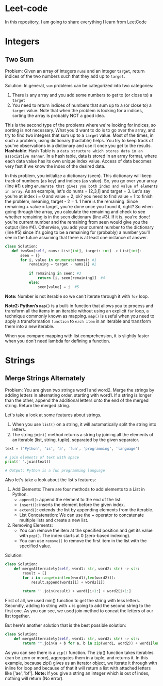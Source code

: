 # Leet-code
In this repository, I am going to share everything I learn from LeetCode

# Integers

## Two Sum 
Problem: Given an array of integers `nums` and an integer `target`, return indices of the two numbers such that they add up to `target`.

Solution: In general, `sum` problems can be categorized into two categories: 
1) There is any array and you add some numbers to get to (or close to) a `target`
2) You need to return indices of numbers that sum up to a (or close to) a `target` value. Note that when the problem is looking for a indices, sorting the array is probably NOT a good idea.

This is the second type of the problems where we're looking for indices, so sorting is not necessary. What you'd want to do is to go over the array, and try to find two integers that sum up to a `target` value. Most of the times, in such a problem, using dictionary (hastable) helps. You try to keep track of you've observations in a dictionary and use it once you get to the results.
**Hashtable**: Hash Table is a `data structure which stores data in an associative manner`. In a hash table, data is stored in an array format, where each data value has its own unique index value. Access of data becomes very fast if we know the index of the desired data.

In this problem, you initialize a dictionary (seen). This dictionary will keep track of numbers (as key) and indices (as value). So, you go over your array (line #1) using `enumerate that gives you both index and value of elements in array`. As an example, let's do nums = [2,3,1] and target = 3. Let's say you're at index i = 0 and value = 2, ok? you need to find value = 1 to finish the problem, meaning, target - 2 = 1. 1 here is the remaining. Since remaining + value = target, you're done once you found it, right? So when going through the array, you calculate the remaining and check to see whether remaining is in the seen dictionary (line #3). If it is, you're done! you're current number and the remaining from seen would give you the output (line #4). Otherwise, you add your current number to the dictionary (line #5) since it's going to be a remaining for (probably) a number you'll see in the future assuming that there is at least one instance of answer.
```python
class Solution:
   def twoSum(self, nums: List[int], target: int) -> List[int]:
       seen = {}
       for i, value in enumerate(nums): #1
           remaining = target - nums[i] #2
           
           if remaining in seen: #3
               return [i, seen[remaining]]  #4
           else:
               seen[value] = i  #5
```


**Note:** Number is not iterable so we can't iterate through it with `for` loop.

**Note2: Python’s `map()`**  is a built-in function that allows you to process and transform all the items in an iterable without using an explicit `for` loop, a technique commonly known as mapping. `map()` is useful when you need to apply a transformation `function` to `each item` in an iterable and transform them into a new iterable.

When you compare mapping with list comprehension, it is slightly faster when you don't need lambda for defining a function.

# Strings

## Merge Strings Alternately
Problem: You are given two strings word1 and word2. Merge the strings by adding letters in alternating order, starting with word1. If a string is longer than the other, append the additional letters onto the end of the merged string.
Return the merged string.

Let's take a look at some features about strings.
1. When you use `list()` on a string, it will automatically split the string into letters.
2. The string `join()` method returns a string by joining all the elements of an iterable (list, string, tuple), separated by the given separator.
```python
text = ['Python', 'is', 'a', 'fun', 'programming', 'language']

# join elements of text with space
print(' '.join(text))

# Output: Python is a fun programming language
```

Also let's take a look about the list's features:
1. Add Elements: There are four methods to add elements to a List in Python.
   * `append()`: append the element to the end of the list.
   * `insert()`: inserts the element before the given index.
   * `extend()`: extends the list by appending elements from the iterable.
   * List Concatenation: We can use the + operator to concatenate multiple lists and create a new list.
2. Removing Elements:
   * You can remove the item at the specified position and get its value with `pop()`. The index starts at 0 (zero-based indexing).
   * You can use `remove()` to remove the first item in the list with the specified value.

Solution:
```python
class Solution:
    def mergeAlternately(self, word1: str, word2: str) -> str:
        result = []
        for i in range(min(len(word1),len(word2))):
            result.append(word1[i] + word2[i])
            
        return ''.join(result) + word1[i+1:] + word2[i+1:]
```
First of all, we used min() function to get the string with less letters.
Secondly, adding to string with + is going to add the second string to the first one.
As you can see, we used join method to concat the letters of our list together.

But here's another solution that is the best possible solution:
```python
class Solution:
    def mergeAlternately(self, word1: str, word2: str) -> str:
        return "".join(a + b for a, b in zip(word1, word2)) + word1[len(word2):] + word2[len(word1):]
```
As you can see there is a `zip()` function. The zip() function takes iterables (can be zero or more), aggregates them in a tuple, and returns it.
In this example, because zip() gives us an iterator object, we iterate it through with inline for loop and because of that it will return a list with attached letters like ['ae', 'bf'].
**Note:** If you give a string an integer which is out of index, nothing will return (No error).
